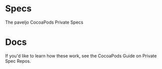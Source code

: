 # Specs

The paveljo CocoaPods Private Specs

# Docs
If you'd like to learn how these work, see the CocoaPods Guide on Private Spec Repos.
